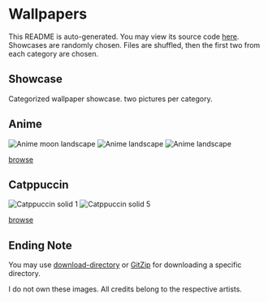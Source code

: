 # Wallpapers
This README is auto-generated. You may view its source code [here](./main.go).  Showcases are randomly chosen. Files
are shuffled, then the first two from each category are chosen.

## Showcase
Categorized wallpaper showcase. two pictures per category.




## Anime
  
<img src="https://img.freepik.com/free-photo/anime-moon-landscape_23-2151645908.jpg" alt="Anime moon landscape">
  
<img src="https://images.squarespace-cdn.com/content/v1/5fe4caeadae61a2f19719512/0c94a8d5-9587-4b1e-a818-252e22deaa88/Screenshot+%281728%29.jpg" alt="Anime landscape">
  
<img src="https://encrypted-tbn0.gstatic.com/images?q=tbn:ANd9GcSRLi839Gq2WnEPxDe_nl7xf_qwQaTcOuiRnw&s" alt="Anime landscape">
  
[browse](https://github.com/natsukagami/anime-wallpapers)

## Catppuccin
  
<img src="https://github.com/zhichaoh/catppuccin-wallpapers/blob/main/solids/bkg1.png?raw=true" alt="Catppuccin solid 1">
  
<img src="https://github.com/zhichaoh/catppuccin-wallpapers/blob/main/solids/bkg5.png?raw=true" alt="Catppuccin solid 5">
  
[browse](https://github.com/zhichaoh/catppuccin-wallpapers)





## Ending Note
You may use [download-directory](https://download-directory.github.io/) or [GitZip](https://gitzip.org/) for downloading
 a specific directory.

I do not own these images. All credits belong to the respective artists.
